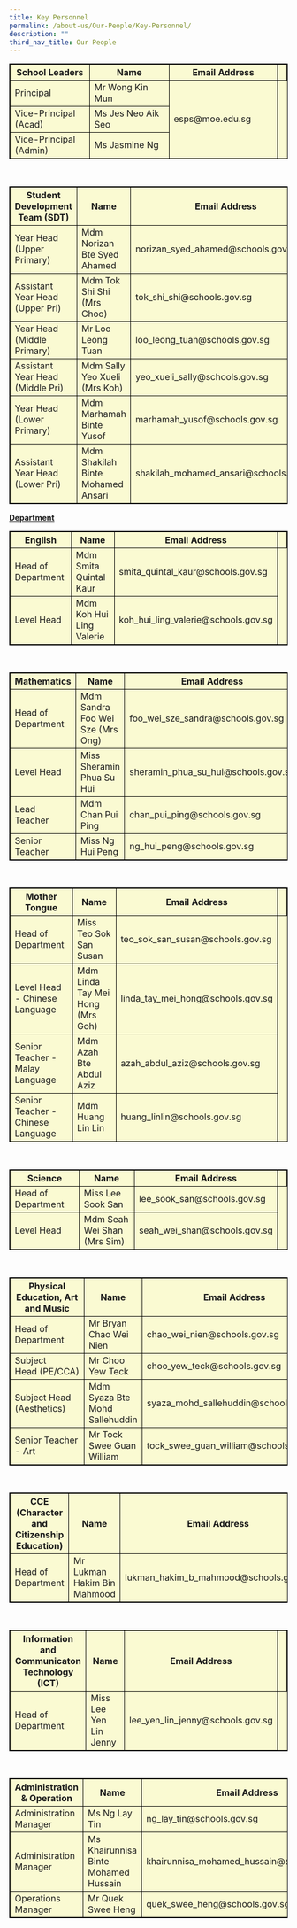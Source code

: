 ```yaml
---
title: Key Personnel
permalink: /about-us/Our-People/Key-Personnel/
description: ""
third_nav_title: Our People
---
```

<style>
table, th, td {
  border: 1px solid black;
  border-collapse: collapse;
  background-color: lightgoldenrodyellow;
}

</style>

<table style="width:100%">
  <tbody><tr>
    <th style="width: 30%">School Leaders</th>
    <th style="width: 30%">Name</th>
		<th style="width: 40%">Email Address</th>
		<td>
  </td></tr>
<tr>
	<td>Principal</td>
	<td>Mr Wong Kin Mun</td>
	<td rowspan="3">esps@moe.edu.sg</td>
	</tr>
	<tr>
	<td>Vice-Principal (Acad)</td>
			<td>Ms Jes Neo Aik Seo</td>
	</tr>
		<tr>
	<td>Vice-Principal (Admin)</td>
				<td>Ms Jasmine Ng</td>
	</tr>
</tbody></table>

<br>
<table style="width:100%">
  <tbody><tr>
    <th style="width: 30%">Student Development Team (SDT)</th>
    <th style="width: 30%">Name</th>
		<th style="width: 40%">Email Address</th><td>
  </td></tr>
<tr>
	<td>Year Head (Upper Primary)</td>
	<td>Mdm Norizan Bte Syed Ahamed</td>
	<td>norizan_syed_ahamed@schools.gov.sg</td>
	</tr>
	<tr>
	<td>Assistant Year Head (Upper Pri)</td>
			<td>Mdm Tok Shi Shi (Mrs Choo)</td>
		<td>tok_shi_shi@schools.gov.sg</td>
	</tr>
	<tr>
	<td>Year Head (Middle Primary)</td>
			<td>Mr Loo Leong Tuan</td>
		<td>loo_leong_tuan@schools.gov.sg</td>
	</tr>
			<tr>
				<td>Assistant Year Head (Middle Pri)</td>
			<td>Mdm Sally Yeo Xueli (Mrs Koh)</td>
		<td>yeo_xueli_sally@schools.gov.sg</td>
	</tr>
					<tr>
						<td>Year Head (Lower Primary)</td>
			<td>Mdm Marhamah Binte Yusof</td>
		<td>marhamah_yusof@schools.gov.sg</td>
	</tr>
					<tr>
						<td>Assistant Year Head (Lower Pri)</td>
			<td>Mdm Shakilah Binte Mohamed Ansari</td>
		<td>shakilah_mohamed_ansari@schools.gov.sg</td>
	</tr>				
</tbody></table>

<b><u>Department</u></b>

<table style="width:100%">
  <tbody><tr>
    <th style="width: 30%">English</th>
    <th style="width: 30%">Name</th>
		<th style="width: 40%">Email Address</th><td>
  </td></tr>
<tr>
	<td>Head of Department</td>
	<td>Mdm Smita Quintal Kaur</td>
	<td>smita_quintal_kaur@schools.gov.sg</td>
	</tr>
	<tr>
	<td>Level Head</td>
			<td>Mdm Koh Hui Ling Valerie</td>
		<td>koh_hui_ling_valerie@schools.gov.sg</td>
	</tr>

</tbody></table>

<br>

<table style="width:100%">
  <tbody><tr>
    <th style="width: 30%">Mathematics</th>
    <th style="width: 30%">Name</th>
		<th style="width: 40%">Email Address</th><td>
  </td></tr>
<tr>
	<td>Head of Department</td>
	<td>Mdm Sandra Foo Wei Sze (Mrs Ong)</td>
	<td>foo_wei_sze_sandra@schools.gov.sg</td>
	</tr>
	<tr>
	<td>Level Head</td>
			<td>Miss Sheramin Phua Su Hui</td>
		<td>sheramin_phua_su_hui@schools.gov.sg</td>
	</tr>
	<tr>
	<td>Lead Teacher</td>
			<td>Mdm Chan Pui Ping</td>
		<td>chan_pui_ping@schools.gov.sg</td>
	</tr>
	<tr>
	<td>Senior Teacher</td>
			<td>Miss Ng Hui Peng</td>
		<td>ng_hui_peng@schools.gov.sg</td>
	</tr>		
</tbody></table>
<br>
<table style="width:100%">
  <tbody><tr>
    <th style="width: 30%">Mother Tongue</th>
    <th style="width: 30%">Name</th>
		<th style="width: 40%">Email Address</th><td>
  </td></tr>
<tr>
	<td>Head of Department</td>
	<td>Miss Teo Sok San Susan</td>
	<td>teo_sok_san_susan@schools.gov.sg</td>
	</tr>
	<tr>
	<td>Level Head - Chinese Language</td>
			<td>Mdm Linda Tay Mei Hong (Mrs Goh)</td>
		<td>linda_tay_mei_hong@schools.gov.sg</td>
	</tr>
	<tr>
	<td>Senior Teacher - Malay Language</td>
			<td>Mdm Azah Bte Abdul Aziz</td>
		<td>azah_abdul_aziz@schools.gov.sg</td>
	</tr>
	<tr>
	<td>Senior Teacher - Chinese Language</td>
			<td>Mdm Huang Lin Lin</td>
		<td>huang_linlin@schools.gov.sg</td>
	</tr>		
</tbody></table>

<br>

<table style="width:100%">
  <tbody><tr>
    <th style="width: 30%">Science</th>
    <th style="width: 30%">Name</th>
		<th style="width: 40%">Email Address</th><td>
  </td></tr>
<tr>
	<td>Head of Department</td>
	<td>Miss Lee Sook San</td>
	<td>lee_sook_san@schools.gov.sg</td>
	</tr>
	<tr>
	<td>Level Head</td>
			<td>Mdm Seah Wei Shan (Mrs Sim)</td>
		<td>seah_wei_shan@schools.gov.sg</td>
	</tr>
	<tr>

</tr></tbody></table>

<br>

<table style="width:100%">
  <tbody><tr>
    <th style="width: 30%">Physical Education, Art and Music</th>
    <th style="width: 30%">Name</th>
		<th style="width: 40%">Email Address</th><td>
  </td></tr>
<tr>
	<td>Head of Department</td>
	<td>Mr Bryan Chao Wei Nien</td>
	<td>chao_wei_nien@schools.gov.sg</td>
	</tr>
	<tr>
	<td>Subject Head&nbsp;(PE/CCA)</td>
			<td>Mr Choo Yew Teck</td>
		<td>choo_yew_teck@schools.gov.sg</td>
	</tr>
	<tr>
	<td>Subject Head&nbsp; (Aesthetics)</td>
			<td>Mdm Syaza Bte Mohd Sallehuddin</td>
		<td>syaza_mohd_sallehuddin@schools.gov.sg</td>
	</tr>
	<tr>
	<td>Senior Teacher - Art</td>
			<td>Mr Tock Swee Guan William</td>
		<td>tock_swee_guan_william@schools.gov.sg</td>
	</tr>		
</tbody></table>

<br>

<table style="width:100%">
  <tbody><tr>
    <th style="width: 30%">CCE (Character and Citizenship Education)</th>
    <th style="width: 30%">Name</th>
		<th style="width: 40%">Email Address</th><td>
  </td></tr>
<tr>
	<td>Head of Department</td>
	<td>Mr Lukman Hakim Bin Mahmood</td>
	<td>lukman_hakim_b_mahmood@schools.gov.sg</td>
	</tr>

</tbody></table>

<br>

<table style="width:100%">
  <tbody><tr>
    <th style="width: 30%">Information and Communicaton Technology (ICT)</th>
    <th style="width: 30%">Name</th>
		<th style="width: 40%">Email Address</th><td>
  </td></tr>
<tr>
	<td>Head of Department</td>
	<td>Miss Lee Yen Lin Jenny</td>
	<td>lee_yen_lin_jenny@schools.gov.sg</td>
	</tr>

</tbody></table>

<br>

<table style="width:100%">
  <tbody><tr>
    <th style="width: 30%">Administration &amp; Operation</th>
    <th style="width: 30%">Name</th>
		<th style="width: 40%">Email Address</th><td>
  </td></tr>
<tr>
	<td>Administration Manager</td>
	<td>Ms Ng Lay Tin</td>
	<td>ng_lay_tin@schools.gov.sg</td>
	</tr>
		<tr>
	<td>Administration Manager</td>
	<td>Ms Khairunnisa Binte Mohamed Hussain</td>
	<td>khairunnisa_mohamed_hussain@schools.gov.sg</td>
	</tr>
<tr>
</tr><tr>
	<td>Operations Manager</td>
	<td>Mr Quek Swee Heng</td>
	<td>quek_swee_heng@schools.gov.sg</td>
	</tr>
</tbody></table>